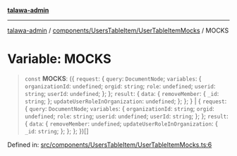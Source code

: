 [**talawa-admin**](../../../../README.md)

***

[talawa-admin](../../../../README.md) / [components/UsersTableItem/UserTableItemMocks](../README.md) / MOCKS

# Variable: MOCKS

> `const` **MOCKS**: (\{ `request`: \{ `query`: `DocumentNode`; `variables`: \{ `organizationId`: `undefined`; `orgid`: `string`; `role`: `undefined`; `userid`: `string`; `userId`: `undefined`; \}; \}; `result`: \{ `data`: \{ `removeMember`: \{ `_id`: `string`; \}; `updateUserRoleInOrganization`: `undefined`; \}; \}; \} \| \{ `request`: \{ `query`: `DocumentNode`; `variables`: \{ `organizationId`: `string`; `orgid`: `undefined`; `role`: `string`; `userid`: `undefined`; `userId`: `string`; \}; \}; `result`: \{ `data`: \{ `removeMember`: `undefined`; `updateUserRoleInOrganization`: \{ `_id`: `string`; \}; \}; \}; \})[]

Defined in: [src/components/UsersTableItem/UserTableItemMocks.ts:6](https://github.com/gautam-divyanshu/talawa-admin/blob/9fec1eef6a4674b14f6abe30e3be3844537d8dc2/src/components/UsersTableItem/UserTableItemMocks.ts#L6)

